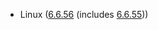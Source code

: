 - Linux ([6.6.56](https://lwn.net/Articles/993600) (includes [6.6.55](https://lwn.net/Articles/993599)))
